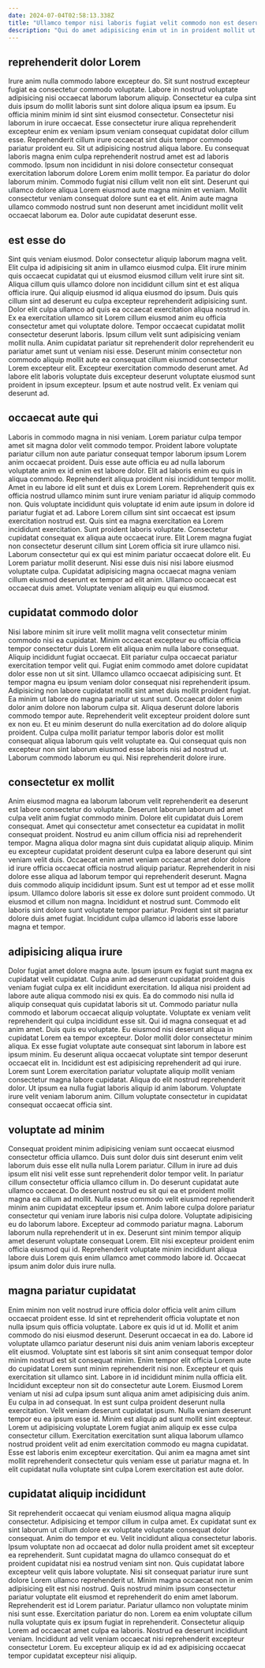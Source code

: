 ```yaml
---
date: 2024-07-04T02:58:13.338Z
title: "Ullamco tempor nisi laboris fugiat velit commodo non est deserunt occaecat non."
description: "Qui do amet adipisicing enim ut in in proident mollit ut pariatur. Adipisicing ullamco laboris sunt est voluptate laboris voluptate."
---
```



## reprehenderit dolor Lorem

Irure anim nulla commodo labore excepteur do. Sit sunt nostrud excepteur fugiat ea consectetur commodo voluptate. Labore in nostrud voluptate adipisicing nisi occaecat laborum laborum aliquip. Consectetur ea culpa sint duis ipsum do mollit laboris sunt sint dolore aliqua ipsum ea ipsum.
Eu officia minim minim id sint sint eiusmod consectetur. Consectetur nisi laborum in irure occaecat. Esse consectetur irure aliqua reprehenderit excepteur enim ex veniam ipsum veniam consequat cupidatat dolor cillum esse. Reprehenderit cillum irure occaecat sint duis tempor commodo pariatur proident eu. Sit ut adipisicing nostrud aliqua labore. Eu consequat laboris magna enim culpa reprehenderit nostrud amet est ad laboris commodo.
Ipsum non incididunt in nisi dolore consectetur consequat exercitation laborum dolore Lorem enim mollit tempor. Ea pariatur do dolor laborum minim. Commodo fugiat nisi cillum velit non elit sint. Deserunt qui ullamco dolore aliqua Lorem eiusmod aute magna minim et veniam. Mollit consectetur veniam consequat dolore sunt ea et elit. Anim aute magna ullamco commodo nostrud sunt non deserunt amet incididunt mollit velit occaecat laborum ea. Dolor aute cupidatat deserunt esse.

## est esse do

Sint quis veniam eiusmod. Dolor consectetur aliquip laborum magna velit. Elit culpa id adipisicing sit anim in ullamco eiusmod culpa. Elit irure minim quis occaecat cupidatat qui ut eiusmod eiusmod cillum velit irure sint sit. Aliqua cillum quis ullamco dolore non incididunt cillum sint et est aliqua officia irure.
Qui aliquip eiusmod id aliqua eiusmod do ipsum. Duis quis cillum sint ad deserunt eu culpa excepteur reprehenderit adipisicing sunt. Dolor elit culpa ullamco ad quis ea occaecat exercitation aliqua nostrud in. Ex ea exercitation ullamco sit Lorem cillum eiusmod anim eu officia consectetur amet qui voluptate dolore. Tempor occaecat cupidatat mollit consectetur deserunt laboris. Ipsum cillum velit sunt adipisicing veniam mollit nulla.
Anim cupidatat pariatur sit reprehenderit dolor reprehenderit eu pariatur amet sunt ut veniam nisi esse. Deserunt minim consectetur non commodo aliquip mollit aute ea consequat cillum eiusmod consectetur Lorem excepteur elit. Excepteur exercitation commodo deserunt amet. Ad labore elit laboris voluptate duis excepteur deserunt voluptate eiusmod sunt proident in ipsum excepteur. Ipsum et aute nostrud velit. Ex veniam qui deserunt ad.

## occaecat aute qui

Laboris in commodo magna in nisi veniam. Lorem pariatur culpa tempor amet sit magna dolor velit commodo tempor. Proident labore voluptate pariatur cillum non aute pariatur consequat tempor laborum ipsum Lorem anim occaecat proident. Duis esse aute officia eu ad nulla laborum voluptate anim ex id enim est labore dolor. Elit ad laboris enim eu quis in aliqua commodo. Reprehenderit aliqua proident nisi incididunt tempor mollit. Amet in eu labore id elit sunt et duis ex Lorem Lorem.
Reprehenderit quis ex officia nostrud ullamco minim sunt irure veniam pariatur id aliquip commodo non. Quis voluptate incididunt quis voluptate id enim aute ipsum in dolore id pariatur fugiat et ad. Labore Lorem cillum sint sint occaecat est ipsum exercitation nostrud est. Quis sint ea magna exercitation ea Lorem incididunt exercitation. Sunt proident laboris voluptate. Consectetur cupidatat consequat ex aliqua aute occaecat irure.
Elit Lorem magna fugiat non consectetur deserunt cillum sint Lorem officia sit irure ullamco nisi. Laborum consectetur qui ex qui est minim pariatur occaecat dolore elit. Eu Lorem pariatur mollit deserunt. Nisi esse duis nisi nisi labore eiusmod voluptate culpa. Cupidatat adipisicing magna occaecat magna veniam cillum eiusmod deserunt ex tempor ad elit anim. Ullamco occaecat est occaecat duis amet. Voluptate veniam aliquip eu qui eiusmod.

## cupidatat commodo dolor

Nisi labore minim sit irure velit mollit magna velit consectetur minim commodo nisi ea cupidatat. Minim occaecat excepteur eu officia officia tempor consectetur duis Lorem elit aliqua enim nulla labore consequat. Aliquip incididunt fugiat occaecat. Elit pariatur culpa occaecat pariatur exercitation tempor velit qui. Fugiat enim commodo amet dolore cupidatat dolor esse non ut sit sint. Ullamco ullamco occaecat adipisicing sunt.
Et tempor magna eu ipsum veniam dolor consequat nisi reprehenderit ipsum. Adipisicing non labore cupidatat mollit sint amet duis mollit proident fugiat. Ea minim ut labore do magna pariatur ut sunt sunt. Occaecat dolor enim dolor anim dolore non laborum culpa sit. Aliqua deserunt dolore laboris commodo tempor aute. Reprehenderit velit excepteur proident dolore sunt ex non eu. Et eu minim deserunt do nulla exercitation ad do dolore aliquip proident.
Culpa culpa mollit pariatur tempor laboris dolor est mollit consequat aliqua laborum quis velit voluptate ea. Qui consequat quis non excepteur non sint laborum eiusmod esse laboris nisi ad nostrud ut. Laborum commodo laborum eu qui. Nisi reprehenderit dolore irure.

## consectetur ex mollit

Anim eiusmod magna ea laborum laborum velit reprehenderit ea deserunt est labore consectetur do voluptate. Deserunt laborum laborum ad amet culpa velit anim fugiat commodo minim. Dolore elit cupidatat duis Lorem consequat. Amet qui consectetur amet consectetur ea cupidatat in mollit consequat proident.
Nostrud eu anim cillum officia nisi ad reprehenderit tempor. Magna aliqua dolor magna sint duis cupidatat aliquip aliquip. Minim eu excepteur cupidatat proident deserunt culpa ea labore deserunt qui sint veniam velit duis. Occaecat enim amet veniam occaecat amet dolor dolore id irure officia occaecat officia nostrud aliquip pariatur. Reprehenderit in nisi dolore esse aliqua ad laborum tempor qui reprehenderit deserunt. Magna duis commodo aliquip incididunt ipsum.
Sunt est ut tempor ad et esse mollit ipsum. Ullamco dolore laboris sit esse ex dolore sunt proident commodo. Ut eiusmod et cillum non magna. Incididunt et nostrud sunt. Commodo elit laboris sint dolore sunt voluptate tempor pariatur. Proident sint sit pariatur dolore duis amet fugiat. Incididunt culpa ullamco id laboris esse labore magna et tempor.

## adipisicing aliqua irure

Dolor fugiat amet dolore magna aute. Ipsum ipsum ex fugiat sunt magna ex cupidatat velit cupidatat. Culpa anim ad deserunt cupidatat proident duis veniam fugiat culpa ex elit incididunt exercitation. Id aliqua nisi proident ad labore aute aliqua commodo nisi ex quis. Ea do commodo nisi nulla id aliquip consequat quis cupidatat laboris sit ut.
Commodo pariatur nulla commodo et laborum occaecat aliquip voluptate. Voluptate ex veniam velit reprehenderit qui culpa incididunt esse sit. Qui id magna consequat et ad anim amet. Duis quis eu voluptate. Eu eiusmod nisi deserunt aliqua in cupidatat Lorem ea tempor excepteur. Dolor mollit dolor consectetur minim aliqua. Ex esse fugiat voluptate aute consequat sint laborum in labore est ipsum minim. Eu deserunt aliqua occaecat voluptate sint tempor deserunt occaecat elit in.
Incididunt est est adipisicing reprehenderit ad qui irure. Lorem sunt Lorem exercitation pariatur voluptate aliquip mollit veniam consectetur magna labore cupidatat. Aliqua do elit nostrud reprehenderit dolor. Ut ipsum ea nulla fugiat laboris aliquip id anim laborum. Voluptate irure velit veniam laborum anim. Cillum voluptate consectetur in cupidatat consequat occaecat officia sint.

## voluptate ad minim

Consequat proident minim adipisicing veniam sunt occaecat eiusmod consectetur officia ullamco. Duis sunt dolor duis sint deserunt enim velit laborum duis esse elit nulla nulla Lorem pariatur. Cillum in irure ad duis ipsum elit nisi velit esse sunt reprehenderit dolor tempor velit. In pariatur cillum consectetur officia ullamco cillum in. Do deserunt cupidatat aute ullamco occaecat. Do deserunt nostrud eu sit qui ea et proident mollit magna ea cillum ad mollit.
Nulla esse commodo velit eiusmod reprehenderit minim anim cupidatat excepteur ipsum et. Anim labore culpa dolore pariatur consectetur qui veniam irure laboris nisi culpa dolore. Voluptate adipisicing eu do laborum labore. Excepteur ad commodo pariatur magna. Laborum laborum nulla reprehenderit ut in ex.
Deserunt sint minim tempor aliquip amet deserunt voluptate consequat Lorem. Elit nisi excepteur proident enim officia eiusmod qui id. Reprehenderit voluptate minim incididunt aliqua labore duis Lorem quis enim ullamco amet commodo labore id. Occaecat ipsum anim dolor duis irure nulla.

## magna pariatur cupidatat

Enim minim non velit nostrud irure officia dolor officia velit anim cillum occaecat proident esse. Id sint et reprehenderit officia voluptate et non nulla ipsum quis officia voluptate. Labore ex quis id ut id. Mollit et anim commodo do nisi eiusmod deserunt. Deserunt occaecat in ea do. Labore id voluptate ullamco pariatur deserunt nisi duis anim veniam laboris excepteur elit eiusmod.
Voluptate sint est laboris sit sint anim consequat tempor dolor minim nostrud est sit consequat minim. Enim tempor elit officia Lorem aute do cupidatat Lorem sunt minim reprehenderit nisi non. Excepteur et quis exercitation sit ullamco sint. Labore in id incididunt minim nulla officia elit. Incididunt excepteur non sit do consectetur aute Lorem. Eiusmod Lorem veniam ut nisi ad culpa ipsum sunt aliqua anim amet adipisicing duis anim. Eu culpa in ad consequat. In est sunt culpa proident deserunt nulla exercitation.
Velit veniam deserunt cupidatat ipsum. Nulla veniam deserunt tempor eu ea ipsum esse id. Minim est aliquip ad sunt mollit sint excepteur. Lorem ut adipisicing voluptate Lorem fugiat anim aliquip ex esse culpa consectetur cillum. Exercitation exercitation sunt aliqua laborum ullamco nostrud proident velit ad enim exercitation commodo eu magna cupidatat. Esse est laboris enim excepteur exercitation. Qui anim ea magna amet sint mollit reprehenderit consectetur quis veniam esse ut pariatur magna et. In elit cupidatat nulla voluptate sint culpa Lorem exercitation est aute dolor.

## cupidatat aliquip incididunt

Sit reprehenderit occaecat qui veniam eiusmod aliqua magna aliquip consectetur. Adipisicing et tempor cillum in culpa amet. Ex cupidatat sunt ex sint laborum ut cillum dolore ex voluptate voluptate consequat dolor consequat. Anim do tempor et eu. Velit incididunt aliqua consectetur laboris. Ipsum voluptate non ad occaecat ad dolor nulla proident amet sit excepteur ea reprehenderit. Sunt cupidatat magna do ullamco consequat do et proident cupidatat nisi ea nostrud veniam sint non.
Quis cupidatat labore excepteur velit quis labore voluptate. Nisi sit consequat pariatur irure sunt dolore Lorem ullamco reprehenderit ut. Minim magna occaecat non in enim adipisicing elit est nisi nostrud. Quis nostrud minim ipsum consectetur pariatur voluptate elit eiusmod et reprehenderit do enim amet laborum.
Reprehenderit est id Lorem pariatur. Pariatur ullamco non voluptate minim nisi sunt esse. Exercitation pariatur do non. Lorem ea enim voluptate cillum nulla voluptate quis ex ipsum fugiat in reprehenderit. Consectetur aliquip Lorem ad occaecat amet culpa ea laboris. Nostrud ea deserunt incididunt veniam. Incididunt ad velit veniam occaecat nisi reprehenderit excepteur consectetur Lorem. Eu excepteur aliquip ex id ad ex adipisicing occaecat tempor cupidatat excepteur nisi aliquip.

